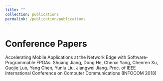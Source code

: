 ```yaml
---
title: ""
collection: publications
permalink: /publication/publications
---
```


Conference Papers
====
Accelerating Mobile Applications at the Network Edge with Software-Programmable FPGAs.
Shuang Jiang, Dong He, Chenxi Yang, Chenren Xu, Guojie Luo, Yang Chen, Yunlu Liu, Jiangwei Jiang.
Proc. of IEEE International Conference on Computer Communications (INFOCOM 2018)
<!-- [Download paper here](http://academicpages.github.io/files/paper1.pdf) -->

